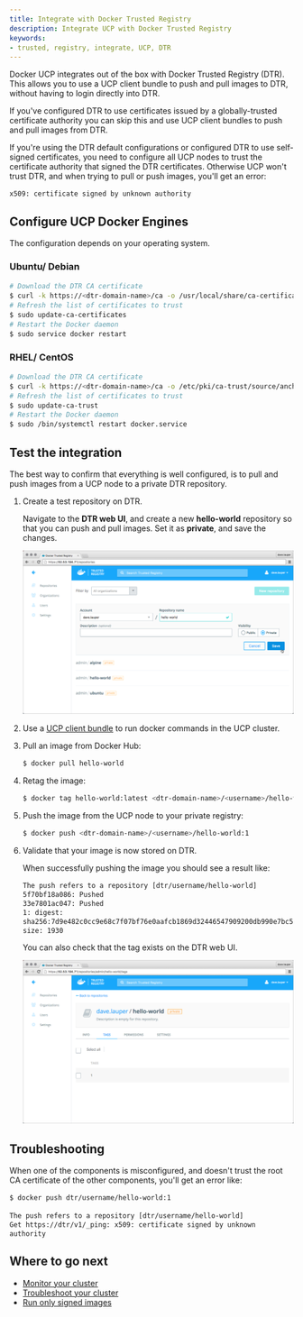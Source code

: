 ```yaml
---
title: Integrate with Docker Trusted Registry
description: Integrate UCP with Docker Trusted Registry
keywords:
- trusted, registry, integrate, UCP, DTR
---
```


Docker UCP integrates out of the box with Docker Trusted Registry (DTR). This
allows you to use a UCP client bundle to push and pull images to DTR, without
having to login directly into DTR.

If you've configured DTR to use certificates issued by a globally-trusted
certificate authority you can skip this and use UCP client bundles to push and
pull images from DTR.

If you're using the DTR default configurations or configured DTR to use
self-signed certificates, you need to configure all UCP nodes to trust
the certificate authority that signed the DTR certificates. Otherwise
UCP won't trust DTR, and when trying to pull or push images, you'll get an
error:

```none
x509: certificate signed by unknown authority
```

## Configure UCP Docker Engines

The configuration depends on your operating system.

### Ubuntu/ Debian

```bash
# Download the DTR CA certificate
$ curl -k https://<dtr-domain-name>/ca -o /usr/local/share/ca-certificates/<dtr-domain-name>.crt
# Refresh the list of certificates to trust
$ sudo update-ca-certificates
# Restart the Docker daemon
$ sudo service docker restart
```

### RHEL/ CentOS

```bash
# Download the DTR CA certificate
$ curl -k https://<dtr-domain-name>/ca -o /etc/pki/ca-trust/source/anchors/<dtr-domain-name>.crt
# Refresh the list of certificates to trust
$ sudo update-ca-trust
# Restart the Docker daemon
$ sudo /bin/systemctl restart docker.service
```

## Test the integration

The best way to confirm that everything is well configured, is to pull and push
images from a UCP node to a private DTR repository.

1. Create a test repository on DTR.

    Navigate to the **DTR web UI**, and create a new **hello-world** repository
    so that you can push and pull images. Set it as **private**, and save
    the changes.

    ![](../images/dtr-integration-1.png)

2. Use a [UCP client bundle](../access-ucp/cli-based-access.md) to run docker
commands in the UCP cluster.

3. Pull an image from Docker Hub:

    ```bash
    $ docker pull hello-world
    ```

4. Retag the image:

    ```bash
    $ docker tag hello-world:latest <dtr-domain-name>/<username>/hello-world:1
    ```

5. Push the image from the UCP node to your private registry:

    ```bash
    $ docker push <dtr-domain-name>/<username>/hello-world:1
    ```

6. Validate that your image is now stored on DTR.

    When successfully pushing the image you should see a result like:

    ```none
    The push refers to a repository [dtr/username/hello-world]
    5f70bf18a086: Pushed
    33e7801ac047: Pushed
    1: digest: sha256:7d9e482c0cc9e68c7f07bf76e0aafcb1869d32446547909200db990e7bc5461a size: 1930
    ```

    You can also check that the tag exists on the DTR web UI.

    ![](../images/dtr-integration-2.png)

## Troubleshooting

When one of the components is misconfigured, and doesn't trust the root CA
certificate of the other components, you'll get an error like:

```none
$ docker push dtr/username/hello-world:1

The push refers to a repository [dtr/username/hello-world]
Get https://dtr/v1/_ping: x509: certificate signed by unknown authority
```

## Where to go next

* [Monitor your cluster](../monitor/monitor-ucp.md)
* [Troubleshoot your cluster](../monitor/troubleshoot-ucp.md)
* [Run only signed images](../content-trust/index.md)
